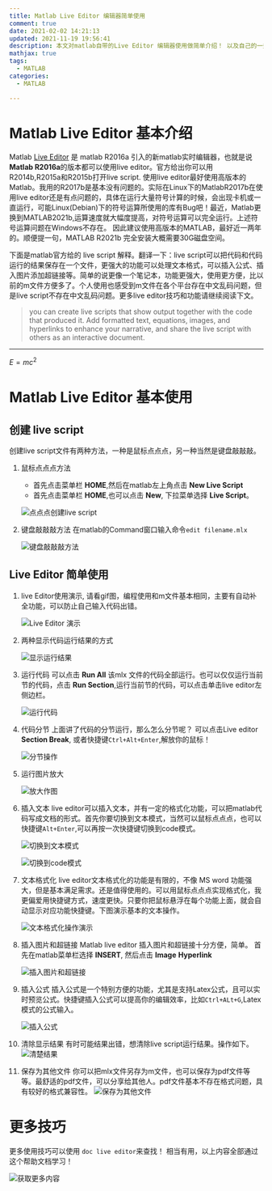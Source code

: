 ```yaml
---
title: Matlab Live Editor 编辑器简单使用
comment: true
date: 2021-02-02 14:21:13
updated: 2021-11-19 19:56:41
description: 本文对matlab自带的Live Editor 编辑器使用做简单介绍！ 以及自己的一些使用习惯！
mathjax: true
tags:
  - MATLAB 
categories:
  - MATLAB

---
```


# Matlab Live Editor 基本介绍 #

Matlab [Live Editor](https://www.mathworks.com/products/matlab/live-editor.html) 是 matlab R2016a 引入的新matlab实时编辑器，也就是说 **Matlab R2016a**的版本都可以使用live editor。官方给出你可以用 R2014b,R2015a和R2015b打开live script. 使用live editor最好使用高版本的Matlab。我用的R2017b是基本没有问题的。实际在Linux下的MatlabR2017b在使用live editor还是有点问题的，具体在运行大量符号计算的时候，会出现卡机或一直运行，可能Linux(Debian)下的符号运算所使用的库有Bug吧！最近，Matlab更换到MATLAB2021b,运算速度就大幅度提高，对符号运算可以完全运行。上述符号运算问题在Windows不存在。 因此建议使用高版本的MATLAB，最好近一两年的。顺便提一句，MATLAB R2021b 完全安装大概需要30G磁盘空间。

下面是matlab官方给的 live script 解释。翻译一下：live script可以把代码和代码运行的结果保存在一个文件，更强大的功能可以处理文本格式，可以插入公式、插入图片添加超链接等。简单的说更像一个笔记本，功能更强大，使用更方便，比以前的m文件方便多了。个人使用也感受到m文件在各个平台存在中文乱码问题，但是live script不存在中文乱码问题。更多live editor技巧和功能请继续阅读下文。

> you can create live scripts that show output together with the code that produced it. Add formatted text, equations, images, and hyperlinks to enhance your narrative, and share the live script with others as an interactive document.

---

$E=mc^2$

# Matlab Live Editor 基本使用 #

## 创建 live script ##

创建live script文件有两种方法，一种是鼠标点点点，另一种当然是键盘敲敲敲。

1. 鼠标点点点方法
   - 首先点击菜单栏 **HOME**,然后在matlab左上角点击 **New Live Script** 
   - 首先点击菜单栏 **HOME**,也可以点击 **New**, 下拉菜单选择 **Live Script**。

   ![点点点创建live script](Matlab-Live-Editor-Introduction/creat_live_editor_click.gif)

2. 键盘敲敲敲方法
   在matlab的Command窗口输入命令`edit filename.mlx`

   ![键盘敲敲敲方法](Matlab-Live-Editor-Introduction/creat_live_editor_cmd.gif)

## Live Editor 简单使用 ##
   
1. live Editor使用演示, 请看gif图，编程使用和m文件基本相同，主要有自动补全功能，可以防止自己输入代码出错。
   
   ![Live Editor 演示](Matlab-Live-Editor-Introduction/simple_use_live_editor.gif) 

2. 两种显示代码运行结果的方式

   ![显示运行结果](Matlab-Live-Editor-Introduction/show_result_live_editor.gif)

3. 运行代码
   可以点击 **Run All** 该mlx 文件的代码全部运行。也可以仅仅运行当前节的代码，点击 **Run Section**,运行当前节的代码，可以点击单击live editor左侧边栏。
   
   ![运行代码](Matlab-Live-Editor-Introduction/run_code_live_editor.gif)

4. 代码分节
   上面讲了代码的分节运行，那么怎么分节呢？ 可以点击Live editor **Section Break**, 或者快捷键`Ctrl+Alt+Enter`,解放你的鼠标！
   
   ![分节操作](Matlab-Live-Editor-Introduction/break_section_live_editor.gif)

5. 运行图片放大
   
   ![放大作图](Matlab-Live-Editor-Introduction/zoom_fig_live_editor.gif)

6. 插入文本
   live editor可以插入文本，并有一定的格式化功能，可以把matlab代码写成文档的形式。首先你要切换到文本模式，当然可以鼠标点点点，也可以快捷键`Alt+Enter`,可以再按一次快捷键切换到code模式。
   
   ![切换到文本模式](Matlab-Live-Editor-Introduction/insert_text_live_editor.gif)

   ![切换到code模式](Matlab-Live-Editor-Introduction/change_code_live_editor.gif)

7. 文本格式化
   live editor文本格式化的功能是有限的，不像 MS word 功能强大，但是基本满足需求。还是值得使用的。可以用鼠标点点点实现格式化，我更偏爱用快捷键方式，速度更快。只要你把鼠标悬浮在每个功能上面，就会自动显示对应功能快捷键。下图演示基本的文本操作。

   ![文本格式化操作演示](Matlab-Live-Editor-Introduction/text_format_live_editor.gif)

8. 插入图片和超链接
   Matlab live editor 插入图片和超链接十分方便，简单。 首先在matlab菜单栏选择 **INSERT**, 然后点击 **Image** **Hyperlink**

   ![插入图片和超链接](Matlab-Live-Editor-Introduction/insert_pic_hyperlink_live_editor.gif)

9. 插入公式
   插入公式是一个特别方便的功能，尤其是支持Latex公式，且可以实时预览公式。快捷键插入公式可以提高你的编辑效率，比如`Ctrl+ALt+G`,Latex模式的公式输入。

   ![插入公式](Matlab-Live-Editor-Introduction/insert_equation_live_editor.gif)

10. 清除显示结果
    有时可能结果出错，想清除live script运行结果。操作如下。
    ![清楚结果](Matlab-Live-Editor-Introduction/clear_output_live_editor.gif)

11. 保存为其他文件
    你可以把mlx文件另存为m文件，也可以保存为pdf文件等等。最舒适的pdf文件，可以分享给其他人。pdf文件基本不存在格式问题，具有较好的格式兼容性。
    ![保存为其他文件](Matlab-Live-Editor-Introduction/save_as_live_editor.gif)

# 更多技巧 #
更多使用技巧可以使用 `doc live editor`来查找！ 相当有用，以上内容全部通过这个帮助文档学习！

![获取更多内容](Matlab-Live-Editor-Introduction/more_tech_live_editor.gif)


